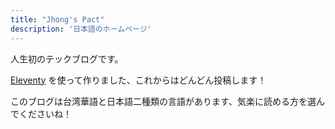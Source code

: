 ```yaml
---
title: "Jhong's Pact"
description: '日本語のホームページ'
---
```


人生初のテックブログです。

[Eleventy](https://www.11ty.dev/) を使って作りました、これからはどんどん投稿します！

このブログは台湾華語と日本語二種類の言語があります、気楽に読める方を選んでくださいね！
